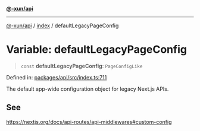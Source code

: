 [**@-xun/api**](../../README.md)

***

[@-xun/api](../../README.md) / [index](../README.md) / defaultLegacyPageConfig

# Variable: defaultLegacyPageConfig

> `const` **defaultLegacyPageConfig**: `PageConfigLike`

Defined in: [packages/api/src/index.ts:711](https://github.com/Xunnamius/api-utils/blob/5d75eafe8fcae226a3b6f99a43817184692fd9bf/packages/api/src/index.ts#L711)

The default app-wide configuration object for legacy Next.js APIs.

## See

https://nextjs.org/docs/api-routes/api-middlewares#custom-config
